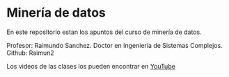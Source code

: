 Minería de datos
================

En este repositorio estan los apuntos del curso de minería de datos.

Profesor: Raimundo Sanchez. Doctor en Ingeniería de Sistemas Complejos.
Github: Raimun2

Los videos de las clases los pueden encontrar en [YouTube](https://www.youtube.com/playlist?list=PL9Yll0eEZuHBCdhixhG5q2bfhsJ-WxbFo)

